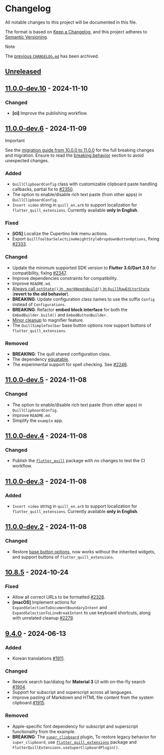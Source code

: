 # Changelog

All notable changes to this project will be documented in this file.

The format is based on [Keep a Changelog](https://keepachangelog.com/en/1.1.0/),
and this project adheres to [Semantic Versioning](https://semver.org/spec/v2.0.0.html).

> [!NOTE]
> The [previous `CHANGELOG.md`](https://github.com/singerdmx/flutter-quill/blob/master/doc/OLD_CHANGELOG.md) has been archived.

## [Unreleased]

## [11.0.0-dev.10] - 2024-11-10

### Changed

- **[ci]** Improve the publishing workflow.

## [11.0.0-dev.6] - 2024-11-09

> [!IMPORTANT]
> See the [migration guide from 10.0.0 to 11.0.0](https://github.com/singerdmx/flutter-quill/blob/master/doc/migration/10_to_11.md) for the full breaking changes and migration. Ensure to read the [breaking behavior](https://github.com/singerdmx/flutter-quill/blob/master/doc/migration/10_to_11.md#-breaking-behavior) section to avoid unexpected changes.

### Added

- `QuillClipboardConfig` class with customizable clipboard paste handling callbacks, partial fix to [#2350](https://github.com/singerdmx/flutter-quill/issues/2350).
- The option to enable/disable rich text paste (from other apps) in `QuillClipboardConfig`.
- `Insert video` string in `quill_en.arb` to support localization for `flutter_quill_extensions`. Currently available **only in English**.

### Fixed

- **[iOS]** Localize the Cupertino link menu actions.
- Export `QuillToolbarSelectLineHeightStyleDropdownButtonOptions`, fixing [#2333](https://github.com/singerdmx/flutter-quill/issues/2333).

### Changed

- Update the minimum supported SDK version to **Flutter 3.0/Dart 3.0** for compatibility, fixing [#2347](https://github.com/singerdmx/flutter-quill/issues/2347).
- Improve dependencies constraints for compatibility.
- Improve `README.md`.
- [Always call `setState()` in `_markNeedsBuild()` in `QuillRawEditorState`](https://github.com/singerdmx/flutter-quill/pull/2338/commits/a127628214c23bb4a7a3b0cdc644fefb21eee738) (**revert to the old behavior**).
- **BREAKING**: Update configuration class names to use the suffix `Config` instead of `Configurations`.
- **BREAKING**: Refactor **embed block interface** for both the `EmbedBuilder.build()` and `EmbedButtonBuilder`.
- [Minor cleanup](https://github.com/singerdmx/flutter-quill/pull/2338/commits/b739b700cbae9c3d4427e4966963d97cebf0a852) to magnifier feature.
- The `QuillSimpleToolbar` base button options now support buttons of `flutter_quill_extensions`.

### Removed

- **BREAKING**: The quill shared configuration class.
- The dependency [equatable](https://pub.dev/packages/equatable).
- The experimental support for spell checking. See [#2246](https://github.com/singerdmx/flutter-quill/issues/2246).

## [11.0.0-dev.5] - 2024-11-08

### Changed

- The option to enable/disable rich text paste (from other apps) in `QuillClipboardConfig`.
- Improve `README.md`.
- Simplify the `example` app.

## [11.0.0-dev.4] - 2024-11-08

### Changed

- Publish the [`flutter_quill`](https://pub.dev/packages/flutter_quill) package with no changes to test the CI workflow.

## [11.0.0-dev.3] - 2024-11-08

### Added

- `Insert video` string in `quill_en.arb` to support localization for `flutter_quill_extensions`. Currently available **only in English**.

## [11.0.0-dev.2] - 2024-11-08

### Changed

- Restore [base button options](https://github.com/singerdmx/flutter-quill/pull/2338/commits/1f51935f1eaa229f01c4d14398708ab2d3bd05b0), now works without the inherited widgets, and support buttons of `flutter_quill_extensions`.

## [10.8.5] - 2024-10-24

### Fixed

- Allow all correct URLs to be formatted [#2328](https://github.com/singerdmx/flutter-quill/pull/2328).
- **[macOS]** Implement actions for `ExpandSelectionToDocumentBoundaryIntent` and `ExpandSelectionToLineBreakIntent` to use keyboard shortcuts, along with unrelated cleanup [#2279](https://github.com/singerdmx/flutter-quill/pull/2279).

## [9.4.0] - 2024-06-13

### Added

- Korean translations [#1911](https://github.com/singerdmx/flutter-quill/pull/1911).

### Changed

- Rework search bar/dialog for **Material 3** UI with on-the-fly search [#1904](https://github.com/singerdmx/flutter-quill/pull/1904).
- Support for subscript and superscript across all languages.
- Improve pasting of Markdown and HTML file content from the system clipboard [#1915](https://github.com/singerdmx/flutter-quill/pull/1915).

### Removed

- Apple-specific font dependency for subscript and superscript functionality from the example.
- **BREAKING**: The [`super_clipboard`](https://pub.dev/packages/super_clipboard) plugin, To restore legacy behavior for `super_clipboard`, use [`flutter_quill_extensions`](https://pub.dev/packages/flutter_quill_extensions) package and `FlutterQuillExtensions.useSuperClipboardPlugin()`.

[unreleased]: https://github.com/singerdmx/flutter-quill/compare/v11.0.0-dev.10...HEAD
[11.0.0-dev.10]: https://github.com/singerdmx/flutter-quill/compare/v11.0.0-dev.6...v11.0.0-dev.10
[11.0.0-dev.6]: https://github.com/singerdmx/flutter-quill/compare/v11.0.0-dev.5...v11.0.0-dev.6
[11.0.0-dev.5]: https://github.com/singerdmx/flutter-quill/compare/v11.0.0-dev.4...v11.0.0-dev.5
[11.0.0-dev.4]: https://github.com/singerdmx/flutter-quill/compare/v11.0.0-dev.3...v11.0.0-dev.4
[11.0.0-dev.3]: https://github.com/singerdmx/flutter-quill/compare/v11.0.0-dev.2...v11.0.0-dev.3
[11.0.0-dev.2]: https://github.com/singerdmx/flutter-quill/compare/v10.8.5...v11.0.0-dev.2
[10.8.5]: https://github.com/singerdmx/flutter-quill/compare/v9.4.0...v10.8.5
[9.4.0]: https://github.com/singerdmx/flutter-quill/releases/tag/v9.4.0
